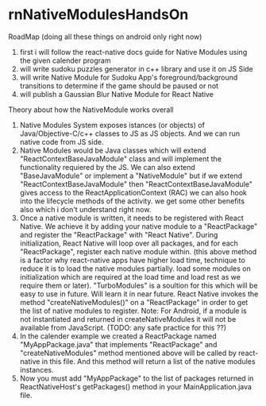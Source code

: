 # rnNativeModulesHandsOn

RoadMap (doing all these things on android only right now)
  1. first i will follow the react-native docs guide for Native Modules using the given calender program
  2. will write sudoku puzzles generator in c++ library and use it on JS Side
  3. will write Native Module for Sudoku App's foreground/background transitions to determine if the game should be paused or not
  4. will publish a Gaussian Blur Native Module for React Native

Theory about how the NativeModule works overall
  1. Native Modules System exposes istances (or objects) of Java/Objective-C/c++ classes to JS as JS objects. And we can run native code from JS side.
  2. Native Modules would be Java classes which will extend "ReactContextBaseJavaModule" class and will implement the functionality requiered by the JS.
      We can also extend "BaseJavaModule" or implement a "NativeModule" but if we extend "ReactContextBaseJavaModule" then "ReactContextBaseJavaModule" gives access
      to the ReactApplicationContext (RAC) we can also hook into the lifecycle methods of the activity. we get some other benefits also which i don't understand right now.
  3. Once a native module is written, it needs to be registered with React Native. We achieve it by adding your native module to a "ReactPackage"
      and register the "ReactPackage" with "React Native". During initialization, React Native will loop over all packages, and for each "ReactPackage", register each native module within.
      (this above method is a factor why react-native apps have higher load time, technique to reduce it is to load the native modules partially. load some modules on initialization which are required at the load time and load rest as we require them or later).
      "TurboModules" is a soultion for this which will be easy to use in future. Will learn it in near future.
      React Native invokes the method "createNativeModules()" on a "ReactPackage" in order to get the list of native modules to register.
      Note: For Android, if a module is not instantiated and returned in createNativeModules it will not be available from JavaScript. (TODO: any safe practice for this ??)
  4. In the calender example we created a ReactPackage named "MyAppPackage.java" that implements "ReactPackage" and "createNativeModules" method mentioned above will be called 
      by react-native in this file. And this method will return a list of the native modules instances.
  5. Now you must add "MyAppPackage" to the list of packages returned in ReactNativeHost's getPackages() method in your MainApplication.java file.
  